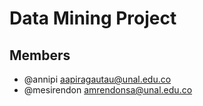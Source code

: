 # Data Mining Project
## Members
- @annipi <aapiragautau@unal.edu.co>
- @mesirendon <amrendonsa@unal.edu.co>
